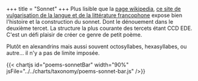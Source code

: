 +++
title = "Sonnet"
+++
Plus lisible que la [page wikipedia](https://fr.wikipedia.org/wiki/Sonnet), [ce site de vulgarisation de la langue et de la littérature francophone](https://www.espacefrancais.com/le-sonnet/) expose bien l'histoire et la construction du sonnet. Dont le dénouement dans le deuxième tercet. La structure la plus courante des tercets étant CCD EDE. C'est un défi plaisir de créer ce genre de petit poème.

Plutôt en alexandrins mais aussi souvent octosyllabes, hexasyllabes, ou autre... il n'y a pas de limite imposée.

{{< chartjs id="poems-sonnetBar" width="90%" jsFile="../../charts/taxonomy/poems-sonnet-bar.js" />}}
